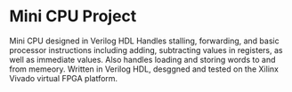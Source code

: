 # Mini CPU Project
Mini CPU designed in Verilog HDL
Handles stalling, forwarding, and basic processor instructions including adding, subtracting values in registers, as well as immediate values.
Also handles loading and storing words to and from memeory.
Written in Verilog HDL, desggned and tested on the Xilinx Vivado virtual FPGA platform.
